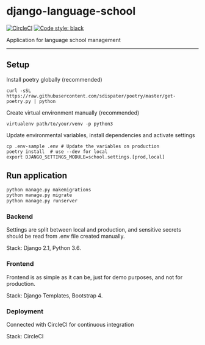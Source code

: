 # django-language-school

[![CircleCI](https://circleci.com/gh/pbedn/django-language-school.svg?style=svg)](https://circleci.com/gh/pbedn/django-language-school)
[![Code style: black](https://img.shields.io/badge/code%20style-black-000000.svg)](https://github.com/ambv/black)

Application for language school management

---

## Setup

Install poetry globally (recommended)
```
curl -sSL https://raw.githubusercontent.com/sdispater/poetry/master/get-poetry.py | python
```

Create virtual environment manually (recommended)
```
virtualenv path/to/your/venv -p python3
```

Update environmental variables, install dependencies and activate settings
```
cp .env-sample .env # Update the variables on production
poetry install  # use --dev for local
export DJANGO_SETTINGS_MODULE=school.settings.[prod,local]
```

## Run application

```bash
python manage.py makemigrations
python manage.py migrate
python manage.py runserver
```

### Backend
Settings are split between local and production, and sensitive secrets
should be read from .env file created manually.

Stack: Django 2.1, Python 3.6. 

### Frontend
Frontend is as simple as it can be, just for demo purposes, and not for production.

Stack: Django Templates, Bootstrap 4.

### Deployment
Connected with CircleCI for continuous integration

Stack: CircleCI
